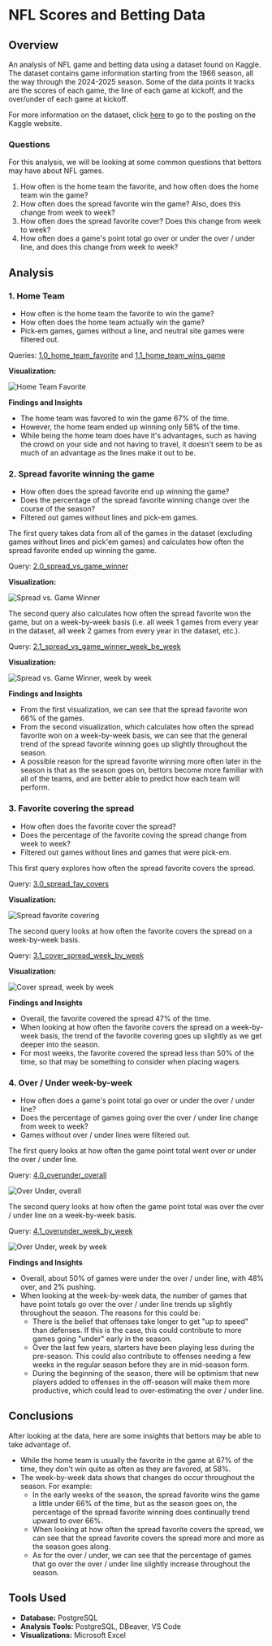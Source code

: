 # NFL Scores and Betting Data

## Overview

An analysis of NFL game and betting data using a dataset found on Kaggle. The dataset contains game information starting from the 1966 season, all the way through the 2024-2025 season. Some of the data points it tracks are the scores of each game, the line of each game at kickoff, and the over/under of each game at kickoff.

For more information on the dataset, click [here](https://www.kaggle.com/datasets/tobycrabtree/nfl-scores-and-betting-data/data) to go to the posting on the Kaggle website.

### Questions

For this analysis, we will be looking at some common questions that bettors may have about NFL games.

1. How often is the home team the favorite, and how often does the home team win the game?
2. How often does the spread favorite win the game? Also, does this change from week to week?
3. How often does the spread favorite cover? Does this change from week to week?
4. How often does a game's point total go over or under the over / under line, and does this change from week to week?

## Analysis

### 1. Home Team

- How often is the home team the favorite to win the game?
- How often does the home team actually win the game?
- Pick-em games, games without a line, and neutral site games were filtered out.

Queries: [1.0_home_team_favorite](Scripts/1.0_home_team_favorite.sql) and [1.1_home_team_wins_game](Scripts/1.1_home_team_wins_game.sql)

**Visualization:**

![Home Team Favorite](images/1.0_home_team_favorite.png)

**Findings and Insights**

- The home team was favored to win the game 67% of the time.
- However, the home team ended up winning only 58% of the time.
- While being the home team does have it's advantages, such as having the crowd on your side and not having to travel, it doesn't seem to be as much of an advantage as the lines make it out to be.

### 2. Spread favorite winning the game

- How often does the spread favorite end up winning the game?
- Does the percentage of the spread favorite winning change over the course of the season?
- Filtered out games without lines and pick-em games.

The first query takes data from all of the games in the dataset (excluding games without lines and pick'em games) and calculates how often the spread favorite ended up winning the game.

Query: [2.0_spread_vs_game_winner](Scripts/2.0_spread_vs_game_winner.sql)

**Visualization:**

![Spread vs. Game Winner](images/2.0_spread_vs_game_winner.png)

The second query also calculates how often the spread favorite won the game, but on a week-by-week basis (i.e. all week 1 games from every year in the dataset, all week 2 games from every year in the dataset, etc.).  

Query: [2.1_spread_vs_game_winner_week_be_week](images/2.1_spread_vs_game_winner_week_by_week.png)

**Visualization:**

![Spread vs. Game Winner, week by week](images/2.1_spread_vs_game_winner_week_by_week.png)

**Findings and Insights**

- From the first visualization, we can see that the spread favorite won 66% of the games.
- From the second visualization, which calculates how often the spread favorite won on a week-by-week basis, we can see that the general trend of the spread favorite winning goes up slightly throughout the season.
- A possible reason for the spread favorite winning more often later in the season is that as the season goes on, bettors become more familiar with all of the teams, and are better able to predict how each team will perform.

### 3. Favorite covering the spread

- How often does the favorite cover the spread?
- Does the percentage of the favorite coving the spread change from week to week?
- Filtered out games without lines and games that were pick-em.

This first query explores how often the spread favorite covers the spread.

Query: [3.0_spread_fav_covers](Scripts/3.0_spread_fav_covers.sql)

**Visualization:**

![Spread favorite covering](images/3.0_spread_fav_covers.png)

The second query looks at how often the favorite covers the spread on a week-by-week basis.

Query: [3.1_cover_spread_week_by_week](Scripts/3.1_cover_spread_week_by_week.sql)

**Visualization:**

![Cover spread, week by week](images/3.1_cover_spread_week_by_week.png)

**Findings and Insights**

- Overall, the favorite covered the spread 47% of the time.
- When looking at how often the favorite covers the spread on a week-by-week basis, the trend of the favorite covering goes up slightly as we get deeper into the season.
- For most weeks, the favorite covered the spread less than 50% of the time, so that may be something to consider when placing wagers.

### 4. Over / Under week-by-week

- How often does a game's point total go over or under the over / under line?
- Does the percentage of games going over the over / under line change from week to week?
- Games without over / under lines were filtered out.

The first query looks at how often the game point total went over or under the over / under line.

Query: [4.0_overunder_overall](Scripts/4.0_overunder_overall.sql)

![Over Under, overall](images/4.0_overunder_overall.png)

The second query looks at how often the game point total was over the over / under line on a week-by-week basis.

Query: [4.1_overunder_week_by_week](Scripts/4.1_overunder_week_by_week.sql)

![Over Under, week by week](images/4.1_overunder_week_by_week.png)

**Findings and Insights**

- Overall, about 50% of games were under the over / under line, with 48% over, and 2% pushing.
- When looking at the week-by-week data, the number of games that have point totals go over the over / under line trends up slightly throughout the season. The reasons for this could be:
    - There is the belief that offenses take longer to get "up to speed" than defenses. If this is the case, this could contribute to more games going "under" early in the season.
    - Over the last few years, starters have been playing less during the pre-season. This could also contribute to offenses needing a few weeks in the regular season before they are in mid-season form.
    - During the beginning of the season, there will be optimism that new players added to offenses in the off-season will make them more productive, which could lead to over-estimating the over / under line.

## Conclusions

After looking at the data, here are some insights that bettors may be able to take advantage of.

- While the home team is usually the favorite in the game at 67% of the time, they don't win quite as often as they are favored, at 58%.
- The week-by-week data shows that changes do occur throughout the season.  For example:
    - In the early weeks of the season, the spread favorite wins the game a little under 66% of the time, but as the season goes on, the percentage of the spread favorite winning does continually trend upward to over 66%.
    - When looking at how often the spread favorite covers the spread, we can see that the spread favorite covers the spread more and more as the season goes along.
    - As for the over / under, we can see that the percentage of games that go over the over / under line slightly increase throughout the season.

## Tools Used
- **Database:** PostgreSQL
- **Analysis Tools:** PostgreSQL, DBeaver, VS Code
- **Visualizations:** Microsoft Excel